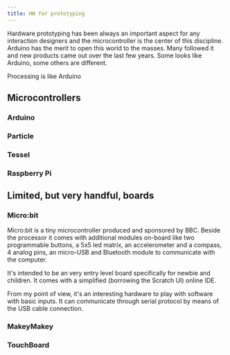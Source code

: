 ```yaml
---
title: HW for prototyping
---
```


Hardware prototyping has been always an important aspect for any interaction designers and the microcontroller is the center of this discipline. Arduino has the merit to open this world to the masses. Many followed it and new products came out over the last few years. Some looks like Arduino, some others are different.



Processing is like Arduino

## Microcontrollers

### Arduino

### Particle

### Tessel

### Raspberry Pi



## Limited, but very handful, boards 

### Micro:bit

Micro:bit is a tiny microcontroller produced and sponsored by BBC. Beside the processor it comes with additional modules on-board like two programmable buttons, a 5x5 led matrix, an accelerometer and a compass, 4 analog pins, an micro-USB and Bluetooth module to communicate with the computer.

It's intended to be an very entry level board specifically for newbie and children. It comes with a simplified (borrowing the Scratch UI) online IDE.

From my point of view, it's an interesting hardware to play with software with basic inputs. It can communicate through serial protocol by means of the USB cable connection.

### MakeyMakey

### TouchBoard

## 

## 



